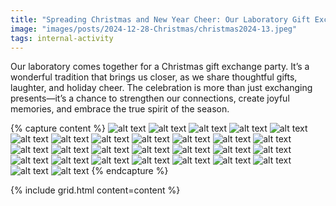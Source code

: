 ```yaml
---
title: "Spreading Christmas and New Year Cheer: Our Laboratory Gift Exchange Party"
image: "images/posts/2024-12-28-Christmas/christmas2024-13.jpeg"
tags: internal-activity
---
```

Our laboratory comes together for a Christmas gift exchange party. It’s a wonderful tradition that brings us closer, as we share thoughtful gifts, laughter, and holiday cheer. The celebration is more than just exchanging presents—it’s a chance to strengthen our connections, create joyful memories, and embrace the true spirit of the season.

{% capture content %}
  ![alt text](images/posts/2024-12-28-Christmas/christmas2024-1.jpeg) 
  ![alt text](images/posts/2024-12-28-Christmas/christmas2024-2.jpeg) 
  ![alt text](images/posts/2024-12-28-Christmas/christmas2024-3.jpeg) 
  ![alt text](images/posts/2024-12-28-Christmas/christmas2024-4.jpeg) 
  ![alt text](images/posts/2024-12-28-Christmas/christmas2024-5.jpeg) 
  ![alt text](images/posts/2024-12-28-Christmas/christmas2024-6.jpeg) 
  ![alt text](images/posts/2024-12-28-Christmas/christmas2024-7.jpeg) 
  ![alt text](images/posts/2024-12-28-Christmas/christmas2024-8.jpeg) 
  ![alt text](images/posts/2024-12-28-Christmas/christmas2024-9.jpeg) 
  ![alt text](images/posts/2024-12-28-Christmas/christmas2024-10.jpeg) 
  ![alt text](images/posts/2024-12-28-Christmas/christmas2024-11.jpeg) 
  ![alt text](images/posts/2024-12-28-Christmas/christmas2024-12.jpeg) 
  ![alt text](images/posts/2024-12-28-Christmas/christmas2024-13.jpeg) 
  ![alt text](images/posts/2024-12-28-Christmas/christmas2024-14.jpeg) 
  ![alt text](images/posts/2024-12-28-Christmas/christmas2024-15.jpeg) 
  ![alt text](images/posts/2024-12-28-Christmas/christmas2024-16.jpeg) 
  ![alt text](images/posts/2024-12-28-Christmas/christmas2024-17.jpeg) 
  ![alt text](images/posts/2024-12-28-Christmas/christmas2024-18.jpeg) 
  ![alt text](images/posts/2024-12-28-Christmas/christmas2024-19.jpeg) 
  ![alt text](images/posts/2024-12-28-Christmas/christmas2024-20.jpeg) 
  ![alt text](images/posts/2024-12-28-Christmas/christmas2024-21.jpeg) 
  ![alt text](images/posts/2024-12-28-Christmas/christmas2024-22.jpeg) 
  ![alt text](images/posts/2024-12-28-Christmas/christmas2024-23.jpeg) 
  ![alt text](images/posts/2024-12-28-Christmas/christmas2024-24.jpeg) 
  ![alt text](images/posts/2024-12-28-Christmas/christmas2024-25.jpeg) 
  ![alt text](images/posts/2024-12-28-Christmas/christmas2024-26.jpeg) 
  ![alt text](images/posts/2024-12-28-Christmas/christmas2024-27.jpeg) 
  ![alt text](images/posts/2024-12-28-Christmas/christmas2024-28.jpeg)
{% endcapture %}

{% include grid.html content=content %}